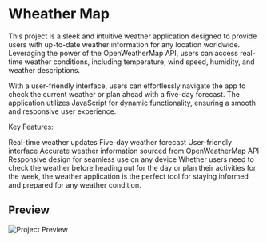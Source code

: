 # Wheather Map

This project is a sleek and intuitive weather application designed to provide users with up-to-date weather information for any location worldwide. Leveraging the power of the OpenWeatherMap API, users can access real-time weather conditions, including temperature, wind speed, humidity, and weather descriptions.

With a user-friendly interface, users can effortlessly navigate the app to check the current weather or plan ahead with a five-day forecast. The application utilizes JavaScript for dynamic functionality, ensuring a smooth and responsive user experience.

Key Features:

Real-time weather updates
Five-day weather forecast
User-friendly interface
Accurate weather information sourced from OpenWeatherMap API
Responsive design for seamless use on any device
Whether users need to check the weather before heading out for the day or plan their activities for the week, the weather application is the perfect tool for staying informed and prepared for any weather condition.

## Preview

![Project Preview](wheatermap.jpg)


